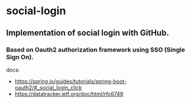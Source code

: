 # social-login

## Implementation of social login with GitHub. 
### Based on Oauth2 authorization framework using SSO (Single Sign On).

docs:
- https://spring.io/guides/tutorials/spring-boot-oauth2/#_social_login_click
- https://datatracker.ietf.org/doc/html/rfc6749
